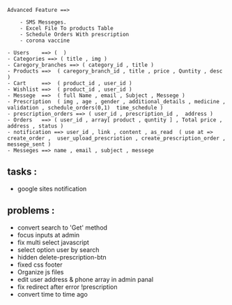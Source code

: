 


    Advanced Feature ==> 

        - SMS Messeges.
        - Excel File To products Table
        - Schedule Orders With prescription
        - corona vaccine

    - Users    ==> (  )
    - Categories ==> ( title , img )
    - Caregory_branches ==> ( category_id , title )
    - Products ==>  ( caregory_branch_id , title , price , Quntity , desc )
    - Cart     ==>  ( product_id , user_id )
    - Wishlist ==>  ( product_id , user_id )
    - Messege  ==>  ( full Name , email , Subject , Messege )
    - Prescription  ( img , age , gender , additional_details , medicine , validation , schedule_orders(0,1)  time_schedule )
    - prescription_orders ==> ( user_id , prescription_id ,  address )
    - Orders   ==> ( user_id , array[ product , quntity ] , Total price , address , status )
    - notification ==> user_id , link , content , as_read  ( use at => create_order ,  user_upload_prescriotion , create_prescription_order , messege_sent )
    - Messeges ==> name , email , subject , messege




tasks : 
--------------
- google sites notification

















problems  :
-----------------------------
- convert search to 'Get' method
- focus inputs at admin 
- fix multi select javascript
- select option user by search  
- hidden delete-prescription-btn 
- fixed css footer 
- Organize js files
- edit user address & phone array in  admin panal
- fix redirect after error !prescription 
- convert time to time ago